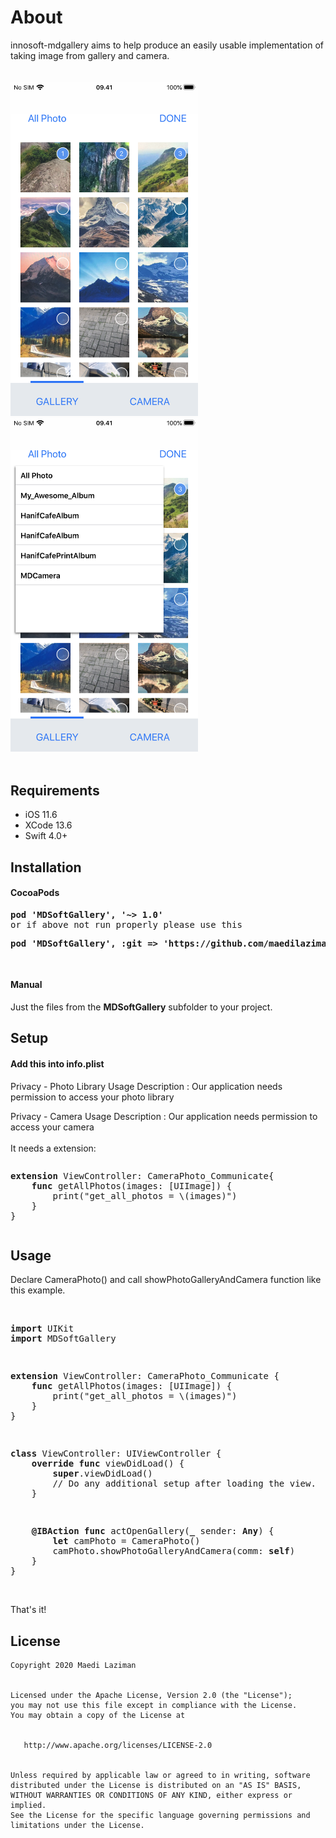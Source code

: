 # About
innosoft-mdgallery aims to help produce an easily usable implementation of taking image from gallery and camera.<br/>
<br/>
<br/>
<img src="https://raw.githubusercontent.com/maedilaziman/innosoft-mdgallery/master/Screenshots/IMG_0216.png" width="300" />
<span>&nbsp; &nbsp; &nbsp; &nbsp; &nbsp; &nbsp; </span><img src="https://raw.githubusercontent.com/maedilaziman/innosoft-mdgallery/master/Screenshots/IMG_0217.png" width="300" />
</br>
<br/>
<h2>Requirements</h2>
<ul>
<li>iOS 11.6</li>
<li>XCode 13.6</li>
<li>Swift 4.0+</li>
</ul>
<h2>Installation</h2>
<h4>CocoaPods</h4>
<pre>
<strong><span class="pl-en">pod 'MDSoftGallery', '~> 1.0'</span></strong>
or if above not run properly please use this
<p><strong><span class="pl-en">pod 'MDSoftGallery', :git => 'https://github.com/maedilaziman/innosoft-mdgallery.git'</span></strong></p>
</pre>
<h4>Manual</h4>
Just the files from the <b>MDSoftGallery</b> subfolder to your project.
<br/>
<h2>Setup</h2>
<h4>Add this into info.plist</h4>
<p>Privacy - Photo Library Usage Description : Our application needs permission to access your photo library</p>
Privacy - Camera Usage Description        : Our application needs permission to access your camera
<br/>
<br/>
It needs a extension:
<pre><p class="p3"><span class="s1"><strong>extension</strong></span> ViewController<span class="s2">: </span>CameraPhoto_Communicate<span class="s2">{</span>
<span class="Apple-converted-space">&nbsp; &nbsp; </span><span class="s1"><strong>func</strong></span> <span class="s3">getAllPhotos</span>(images: [<span class="s4">UIImage</span>]) {
<span class="s2"><span class="Apple-converted-space">&nbsp; &nbsp; &nbsp; &nbsp; </span></span><span class="s5">print</span><span class="s2">(</span>"get_all_photos = <span class="s2">\(images)</span>"<span class="s2">)</span>
<span class="Apple-converted-space">&nbsp; &nbsp; </span>}
}</p></pre>
<h2>Usage</h2>
Declare CameraPhoto() and call showPhotoGalleryAndCamera function like this example.
<br/>
<br/>
<pre><p><span class="s1"><strong>import</strong></span> UIKit
<span class="s1"><strong>import</strong></span> MDSoftGallery</p>
<p><span class="s1"><strong>extension</strong></span> ViewController<span class="s2">: </span>CameraPhoto_Communicate<span class="s2"> {</span>
<span class="Apple-converted-space">&nbsp; &nbsp; </span><span class="s1"><strong>func</strong></span> <span class="s3">getAllPhotos</span>(images: [<span class="s4">UIImage</span>]) {
<span class="Apple-converted-space">&nbsp; &nbsp; &nbsp; &nbsp; </span><span class="s5">print</span>(<span class="s6">"get_all_photos = </span>\(images)<span class="s6">"</span>)
<span class="Apple-converted-space">&nbsp; &nbsp; </span>}
}</p>
<p><span class="s1"><strong>class</strong></span> <span class="s7">ViewController</span><span class="s2">: </span>UIViewController<span class="s2"> {</span>
<span class="s2"><span class="Apple-converted-space">&nbsp; &nbsp; </span></span><strong>override</strong> <strong>func</strong> <span class="s3">viewDidLoad</span><span class="s2">() {</span>
<span class="Apple-converted-space">&nbsp; &nbsp; &nbsp; &nbsp; </span><span class="s1"><strong>super</strong></span>.<span class="s5">viewDidLoad</span>()
<span class="s2"><span class="Apple-converted-space">&nbsp; &nbsp; &nbsp; &nbsp; </span></span>// Do any additional setup after loading the view.
<span class="Apple-converted-space">&nbsp; &nbsp; </span>}</p>
<p><span class="Apple-converted-space">&nbsp; &nbsp; </span><span class="s1"><strong>@IBAction</strong></span> <span class="s1"><strong>func</strong></span> <span class="s3">actOpenGallery</span>(<span class="s1"><strong>_</strong></span> sender: <span class="s1"><strong>Any</strong></span>) {
<span class="Apple-converted-space">&nbsp; &nbsp; &nbsp; &nbsp; </span><span class="s1"><strong>let</strong></span> camPhoto = <span class="s8">CameraPhoto</span>()
<span class="Apple-converted-space">&nbsp; &nbsp; &nbsp; &nbsp; </span>camPhoto.<span class="s9">showPhotoGalleryAndCamera</span>(comm: <span class="s1"><strong>self</strong></span>)
<span class="Apple-converted-space">&nbsp; &nbsp; </span>}
}</p></pre>
<br/>
That's it!
<br/>
<h2>License</h2>
<pre><code>Copyright 2020 Maedi Laziman
<br/>
Licensed under the Apache License, Version 2.0 (the "License");
you may not use this file except in compliance with the License.
You may obtain a copy of the License at
<br/>
   http://www.apache.org/licenses/LICENSE-2.0
<br/>
Unless required by applicable law or agreed to in writing, software
distributed under the License is distributed on an "AS IS" BASIS,
WITHOUT WARRANTIES OR CONDITIONS OF ANY KIND, either express or implied.
See the License for the specific language governing permissions and
limitations under the License.</code></pre>

